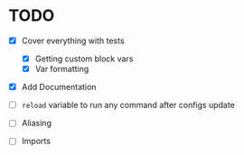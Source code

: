 # TODO
- [X] Cover everything with tests 
  - [X] Getting custom block vars 
  - [X] Var formatting 
- [X] Add Documentation
- [ ] `reload` variable to run any command after configs update
- [ ] Aliasing
- [ ] Imports

